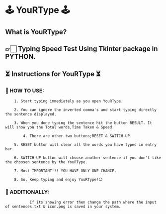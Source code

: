   #                                       🕹   **YouRType**    🕹

##      What is YouRType?
##   👉🏻 Typing Speed Test Using Tkinter package in PYTHON.

##   ⏳ Instructions for YouRType ⏳

 ###  📌 HOW TO USE:
 
		1. Start typing immediately as you open YouRType.
	
		2. You can ignore the inverted comma's and start typing directly the sentence displayed.
	
		3. When you done typing the sentence hit the button RESULT. It will show you the Total words,Time Taken & Speed.                     
	
	        4. There are other two buttons;RESET & SWITCH-UP. 
	
		5. RESET button will clear all the words you have typed in entry bar.
	
		6. SWITCH-UP button will choose another sentence if you don't like the choosen sentence by the YouRType.
	
		7. Most IMPORTANT!!! YOU HAVE ONLY ONE CHANCE.
	
		8. So, Keep typing and enjoy YouRType!😉		

###  📌  ADDITIONALLY:
               If its showing error then change the path where the input of sentences.txt & icon.png is saved in your system.   
